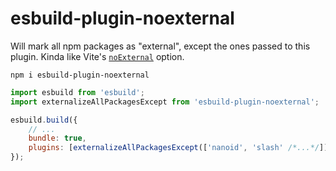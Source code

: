 # esbuild-plugin-noexternal

Will mark all npm packages as "external", except the ones passed to this plugin. Kinda like Vite's [`noExternal`](https://vitejs.dev/config/ssr-options.html#ssr-noexternal) option.

```
npm i esbuild-plugin-noexternal
```

```js
import esbuild from 'esbuild';
import externalizeAllPackagesExcept from 'esbuild-plugin-noexternal';

esbuild.build({
	// ...
	bundle: true,
	plugins: [externalizeAllPackagesExcept(['nanoid', 'slash' /*...*/])],
});
```
